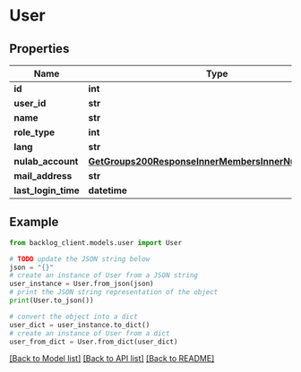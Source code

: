 # User


## Properties

Name | Type | Description | Notes
------------ | ------------- | ------------- | -------------
**id** | **int** |  | [optional] 
**user_id** | **str** |  | [optional] 
**name** | **str** |  | [optional] 
**role_type** | **int** |  | [optional] 
**lang** | **str** |  | [optional] 
**nulab_account** | [**GetGroups200ResponseInnerMembersInnerNulabAccount**](GetGroups200ResponseInnerMembersInnerNulabAccount.md) |  | [optional] 
**mail_address** | **str** |  | [optional] 
**last_login_time** | **datetime** |  | [optional] 

## Example

```python
from backlog_client.models.user import User

# TODO update the JSON string below
json = "{}"
# create an instance of User from a JSON string
user_instance = User.from_json(json)
# print the JSON string representation of the object
print(User.to_json())

# convert the object into a dict
user_dict = user_instance.to_dict()
# create an instance of User from a dict
user_from_dict = User.from_dict(user_dict)
```
[[Back to Model list]](../README.md#documentation-for-models) [[Back to API list]](../README.md#documentation-for-api-endpoints) [[Back to README]](../README.md)


